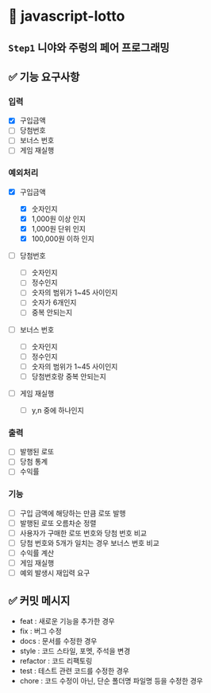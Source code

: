 # 🎱 javascript-lotto

## `Step1` 니야와 주렁의 페어 프로그래밍

## ✅ 기능 요구사항

### 입력

- [x] 구입금액
- [ ] 당첨번호
- [ ] 보너스 번호
- [ ] 게임 재실행

### 예외처리

- [x] 구입금액

  - [x] 숫자인지
  - [x] 1,000원 이상 인지
  - [x] 1,000원 단위 인지
  - [x] 100,000원 이하 인지

- [ ] 당첨번호

  - [ ] 숫자인지
  - [ ] 정수인지
  - [ ] 숫자의 범위가 1~45 사이인지
  - [ ] 숫자가 6개인지
  - [ ] 중복 안되는지

- [ ] 보너스 번호

  - [ ] 숫자인지
  - [ ] 정수인지
  - [ ] 숫자의 범위가 1~45 사이인지
  - [ ] 당첨번호랑 중복 안되는지

- [ ] 게임 재실행

  - [ ] y,n 중에 하나인지

### 출력

- [ ] 발행된 로또
- [ ] 당첨 통계
- [ ] 수익률

### 기능

- [ ] 구입 금액에 해당하는 만큼 로또 발행
- [ ] 발행된 로또 오름차순 정렬
- [ ] 사용자가 구매한 로또 번호와 당첨 번호 비교
- [ ] 당첨 번호와 5개가 일치는 경우 보너스 번호 비교
- [ ] 수익률 계산
- [ ] 게임 재실행
- [ ] 예외 발생시 재입력 요구

## ✅ 커밋 메시지

- feat : 새로운 기능을 추가한 경우
- fix : 버그 수정
- docs : 문서를 수정한 경우
- style : 코드 스타일, 포멧, 주석을 변경
- refactor : 코드 리팩토링
- test : 테스트 관련 코드를 수정한 경우
- chore : 코드 수정이 아닌, 단순 폴더명 파일명 등을 수정한 경우
